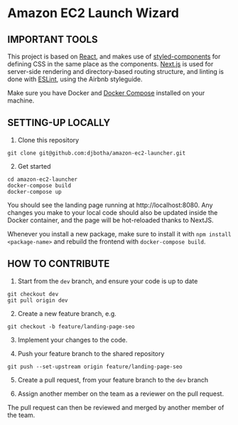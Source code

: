 # Amazon EC2 Launch Wizard

## IMPORTANT TOOLS

This project is based on [React](https://reactjs.org), and makes use of [styled-components](https://styled-components.com/docs/api) for defining CSS in the same place as the components. [Next.js](https://nextjs.org/docs) is used for server-side rendering and directory-based routing structure, and linting is done with [ESLint](https://eslint.org/), using the Airbnb styleguide.

Make sure you have Docker and [Docker Compose](https://docs.docker.com/compose/install/) installed on your machine.

## SETTING-UP LOCALLY

1.  Clone this repository

```
git clone git@github.com:djbotha/amazon-ec2-launcher.git
```

2.  Get started

```
cd amazon-ec2-launcher
docker-compose build
docker-compose up
```

You should see the landing page running at http://localhost:8080. Any changes you make to your local code should also be updated inside the Docker container, and the page will be hot-reloaded thanks to NextJS.

Whenever you install a new package, make sure to install it with `npm install <package-name>` and rebuild the frontend with `docker-compose build`.

## HOW TO CONTRIBUTE

1.  Start from the `dev` branch, and ensure your code is up to date

```
git checkout dev
git pull origin dev
```

2.  Create a new feature branch, e.g.

```
git checkout -b feature/landing-page-seo
```

3.  Implement your changes to the code.

4.  Push your feature branch to the shared repository

```
git push --set-upstream origin feature/landing-page-seo
```

5.  Create a pull request, from your feature branch to the `dev` branch

6.  Assign another member on the team as a reviewer on the pull request.

The pull request can then be reviewed and merged by another member of the team.

